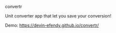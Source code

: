 convertr

Unit converter app that let you save your conversion!

Demo: https://devin-efendy.github.io/convertr/
